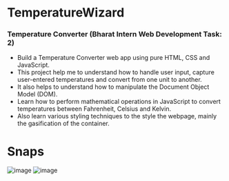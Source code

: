 # TemperatureWizard
### Temperature Converter (Bharat Intern Web Development Task: 2)

- Build a Temperature Converter web app using pure HTML, CSS and JavaScript.
- This project help me to understand how to handle user input, capture user-entered temperatures and convert from one unit to another.
- It also helps to understand how to manipulate the Document Object Model (DOM).
- Learn how to perform mathematical operations in JavaScript to convert temperatures between Fahrenheit, Celsius and Kelvin.
- Also learn various styling techniques to the style the webpage, mainly the gasification of the container.

# Snaps
![image](https://github.com/das88768/TempretureWizard/assets/89207002/5358d3b6-8e75-4710-a241-498f46445bfa)
![image](https://github.com/das88768/TempretureWizard/assets/89207002/aa676f1a-917f-49f7-bca7-8be5955b3ea9)
